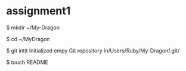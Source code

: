 assignment1
===========
$ mkdir ~/My-Dragon

$ cd ~/MyDragon

$ git intit
Initialized empy Git repository in/Users/Ruby/My-Dragon/.git/

$ touch README
